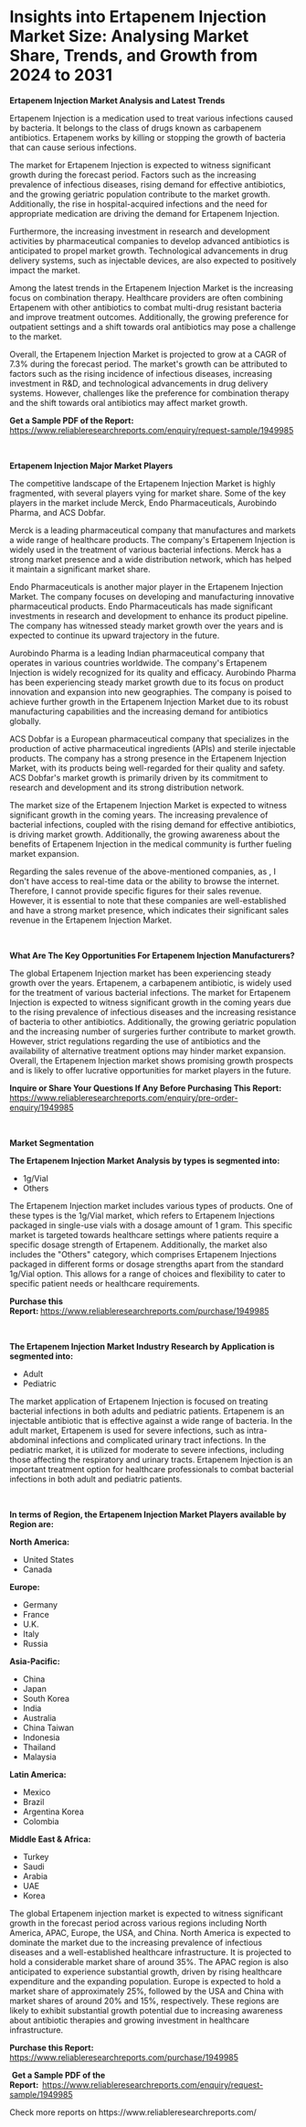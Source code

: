 <p><h1>Insights into Ertapenem Injection Market Size: Analysing Market Share, Trends, and Growth from 2024 to 2031</h1></p><p><strong>Ertapenem Injection Market Analysis and Latest Trends</strong></p>
<p><p>Ertapenem Injection is a medication used to treat various infections caused by bacteria. It belongs to the class of drugs known as carbapenem antibiotics. Ertapenem works by killing or stopping the growth of bacteria that can cause serious infections.</p><p>The market for Ertapenem Injection is expected to witness significant growth during the forecast period. Factors such as the increasing prevalence of infectious diseases, rising demand for effective antibiotics, and the growing geriatric population contribute to the market growth. Additionally, the rise in hospital-acquired infections and the need for appropriate medication are driving the demand for Ertapenem Injection.</p><p>Furthermore, the increasing investment in research and development activities by pharmaceutical companies to develop advanced antibiotics is anticipated to propel market growth. Technological advancements in drug delivery systems, such as injectable devices, are also expected to positively impact the market.</p><p>Among the latest trends in the Ertapenem Injection Market is the increasing focus on combination therapy. Healthcare providers are often combining Ertapenem with other antibiotics to combat multi-drug resistant bacteria and improve treatment outcomes. Additionally, the growing preference for outpatient settings and a shift towards oral antibiotics may pose a challenge to the market.</p><p>Overall, the Ertapenem Injection Market is projected to grow at a CAGR of 7.3% during the forecast period. The market's growth can be attributed to factors such as the rising incidence of infectious diseases, increasing investment in R&D, and technological advancements in drug delivery systems. However, challenges like the preference for combination therapy and the shift towards oral antibiotics may affect market growth.</p></p>
<p><strong>Get a Sample PDF of the Report:&nbsp;</strong> <a href="https://www.reliableresearchreports.com/enquiry/request-sample/1949985">https://www.reliableresearchreports.com/enquiry/request-sample/1949985</a></p>
<p>&nbsp;</p>
<p><strong>Ertapenem Injection Major Market Players</strong></p>
<p><p>The competitive landscape of the Ertapenem Injection Market is highly fragmented, with several players vying for market share. Some of the key players in the market include Merck, Endo Pharmaceuticals, Aurobindo Pharma, and ACS Dobfar.</p><p>Merck is a leading pharmaceutical company that manufactures and markets a wide range of healthcare products. The company's Ertapenem Injection is widely used in the treatment of various bacterial infections. Merck has a strong market presence and a wide distribution network, which has helped it maintain a significant market share.</p><p>Endo Pharmaceuticals is another major player in the Ertapenem Injection Market. The company focuses on developing and manufacturing innovative pharmaceutical products. Endo Pharmaceuticals has made significant investments in research and development to enhance its product pipeline. The company has witnessed steady market growth over the years and is expected to continue its upward trajectory in the future.</p><p>Aurobindo Pharma is a leading Indian pharmaceutical company that operates in various countries worldwide. The company's Ertapenem Injection is widely recognized for its quality and efficacy. Aurobindo Pharma has been experiencing steady market growth due to its focus on product innovation and expansion into new geographies. The company is poised to achieve further growth in the Ertapenem Injection Market due to its robust manufacturing capabilities and the increasing demand for antibiotics globally.</p><p>ACS Dobfar is a European pharmaceutical company that specializes in the production of active pharmaceutical ingredients (APIs) and sterile injectable products. The company has a strong presence in the Ertapenem Injection Market, with its products being well-regarded for their quality and safety. ACS Dobfar's market growth is primarily driven by its commitment to research and development and its strong distribution network.</p><p>The market size of the Ertapenem Injection Market is expected to witness significant growth in the coming years. The increasing prevalence of bacterial infections, coupled with the rising demand for effective antibiotics, is driving market growth. Additionally, the growing awareness about the benefits of Ertapenem Injection in the medical community is further fueling market expansion.</p><p>Regarding the sales revenue of the above-mentioned companies, as , I don't have access to real-time data or the ability to browse the internet. Therefore, I cannot provide specific figures for their sales revenue. However, it is essential to note that these companies are well-established and have a strong market presence, which indicates their significant sales revenue in the Ertapenem Injection Market.</p></p>
<p>&nbsp;</p>
<p><strong>What Are The Key Opportunities For Ertapenem Injection Manufacturers?</strong></p>
<p><p>The global Ertapenem Injection market has been experiencing steady growth over the years. Ertapenem, a carbapenem antibiotic, is widely used for the treatment of various bacterial infections. The market for Ertapenem Injection is expected to witness significant growth in the coming years due to the rising prevalence of infectious diseases and the increasing resistance of bacteria to other antibiotics. Additionally, the growing geriatric population and the increasing number of surgeries further contribute to market growth. However, strict regulations regarding the use of antibiotics and the availability of alternative treatment options may hinder market expansion. Overall, the Ertapenem Injection market shows promising growth prospects and is likely to offer lucrative opportunities for market players in the future.</p></p>
<p><strong>Inquire or Share Your Questions If Any Before Purchasing This Report:</strong> <a href="https://www.reliableresearchreports.com/enquiry/pre-order-enquiry/1949985">https://www.reliableresearchreports.com/enquiry/pre-order-enquiry/1949985</a></p>
<p>&nbsp;</p>
<p><strong>Market Segmentation</strong></p>
<p><strong>The Ertapenem Injection Market Analysis by types is segmented into:</strong></p>
<p><ul><li>1g/Vial</li><li>Others</li></ul></p>
<p><p>The Ertapenem Injection market includes various types of products. One of these types is the 1g/Vial market, which refers to Ertapenem Injections packaged in single-use vials with a dosage amount of 1 gram. This specific market is targeted towards healthcare settings where patients require a specific dosage strength of Ertapenem. Additionally, the market also includes the "Others" category, which comprises Ertapenem Injections packaged in different forms or dosage strengths apart from the standard 1g/Vial option. This allows for a range of choices and flexibility to cater to specific patient needs or healthcare requirements.</p></p>
<p><strong>Purchase this Report:&nbsp;</strong><a href="https://www.reliableresearchreports.com/purchase/1949985">https://www.reliableresearchreports.com/purchase/1949985</a></p>
<p>&nbsp;</p>
<p><strong>The Ertapenem Injection Market Industry Research by Application is segmented into:</strong></p>
<p><ul><li>Adult</li><li>Pediatric</li></ul></p>
<p><p>The market application of Ertapenem Injection is focused on treating bacterial infections in both adults and pediatric patients. Ertapenem is an injectable antibiotic that is effective against a wide range of bacteria. In the adult market, Ertapenem is used for severe infections, such as intra-abdominal infections and complicated urinary tract infections. In the pediatric market, it is utilized for moderate to severe infections, including those affecting the respiratory and urinary tracts. Ertapenem Injection is an important treatment option for healthcare professionals to combat bacterial infections in both adult and pediatric patients.</p></p>
<p>&nbsp;</p>
<p><strong>In terms of Region, the Ertapenem Injection Market Players available by Region are:</strong></p>
<p>
    <p> <strong> North America: </strong>
        <ul>
            <li>United States</li>
            <li>Canada</li>
        </ul>
        </p> 
    <p> <strong> Europe: </strong>
        <ul>
            <li>Germany</li>
            <li>France</li>
            <li>U.K.</li>
            <li>Italy</li>
            <li>Russia</li>
        </ul>
        </p> 
    <p> <strong> Asia-Pacific: </strong>
        <ul>
            <li>China</li>
            <li>Japan</li>
            <li>South Korea</li>
            <li>India</li>
            <li>Australia</li>
            <li>China Taiwan</li>
            <li>Indonesia</li>
            <li>Thailand</li>
            <li>Malaysia</li>
        </ul>
        </p> 
    <p> <strong> Latin America: </strong>
        <ul>
            <li>Mexico</li>
            <li>Brazil</li>
            <li>Argentina Korea</li>
            <li>Colombia</li>
        </ul>
        </p> 
    <p> <strong> Middle East & Africa: </strong>
        <ul>
            <li>Turkey</li>
            <li>Saudi</li>
            <li>Arabia</li>
            <li>UAE</li>
            <li>Korea</li>
        </ul>
    </p>
    </p>
<p><p>The global Ertapenem injection market is expected to witness significant growth in the forecast period across various regions including North America, APAC, Europe, the USA, and China. North America is expected to dominate the market due to the increasing prevalence of infectious diseases and a well-established healthcare infrastructure. It is projected to hold a considerable market share of around 35%. The APAC region is also anticipated to experience substantial growth, driven by rising healthcare expenditure and the expanding population. Europe is expected to hold a market share of approximately 25%, followed by the USA and China with market shares of around 20% and 15%, respectively. These regions are likely to exhibit substantial growth potential due to increasing awareness about antibiotic therapies and growing investment in healthcare infrastructure.</p></p>
<p><strong>Purchase this Report: </strong><a href="https://www.reliableresearchreports.com/purchase/1949985">https://www.reliableresearchreports.com/purchase/1949985</a></p>
<p>&nbsp;<strong>Get a Sample PDF of the Report:&nbsp;&nbsp;</strong><a href="https://www.reliableresearchreports.com/enquiry/request-sample/1949985">https://www.reliableresearchreports.com/enquiry/request-sample/1949985</a></p>
<p><strong></strong></p>
<p>Check more reports on https://www.reliableresearchreports.com/</p>